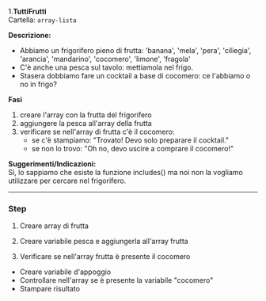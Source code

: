 1.**TuttiFrutti**  
Cartella: `array-lista`

**Descrizione:**
- Abbiamo un frigorifero pieno di frutta:
'banana', 'mela', 'pera', 'ciliegia', 'arancia', 'mandarino', 'cocomero', 'limone', 'fragola'
- C'è anche una pesca sul tavolo: mettiamola nel frigo.
- Stasera dobbiamo fare un cocktail a base di cocomero: ce l'abbiamo o no in frigo?

**Fasi**
1. creare l'array con la frutta del frigorifero
2. aggiungere la pesca all'array della frutta
3. verificare se nell'array di frutta c'è il cocomero:
   - se c'è stampiamo: "Trovato! Devo solo preparare il cocktail."
   - se non lo trovo: "Oh no, devo uscire a comprare il cocomero!"

**Suggerimenti/Indicazioni:**  
Sì, lo sappiamo che esiste la funzione includes() ma noi non la vogliamo utilizzare per cercare nel frigorifero.

<hr>

### Step

1. Creare array di frutta

1. Creare variabile pesca e aggiungerla all'array frutta

1. Verificare se nell'array frutta è presente il cocomero
-  Creare variabile d'appoggio 
- Controllare nell'array se è presente la variabile "cocomero"
- Stampare risultato